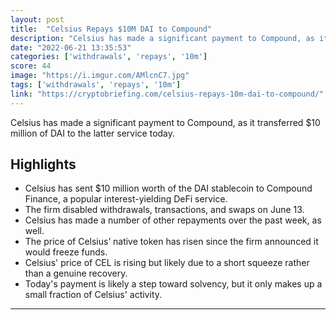 ```yaml
---
layout: post
title:  "Celsius Repays $10M DAI to Compound"
description: "Celsius has made a significant payment to Compound, as it transferred $10 million of DAI to the latter service today."
date: "2022-06-21 13:35:53"
categories: ['withdrawals', 'repays', '10m']
score: 44
image: "https://i.imgur.com/AMlcnC7.jpg"
tags: ['withdrawals', 'repays', '10m']
link: "https://cryptobriefing.com/celsius-repays-10m-dai-to-compound/"
---
```


Celsius has made a significant payment to Compound, as it transferred $10 million of DAI to the latter service today.

## Highlights

- Celsius has sent $10 million worth of the DAI stablecoin to Compound Finance, a popular interest-yielding DeFi service.
- The firm disabled withdrawals, transactions, and swaps on June 13.
- Celsius has made a number of other repayments over the past week, as well.
- The price of Celsius’ native token has risen since the firm announced it would freeze funds.
- Celsius' price of CEL is rising but likely due to a short squeeze rather than a genuine recovery.
- Today's payment is likely a step toward solvency, but it only makes up a small fraction of Celsius' activity.

---
